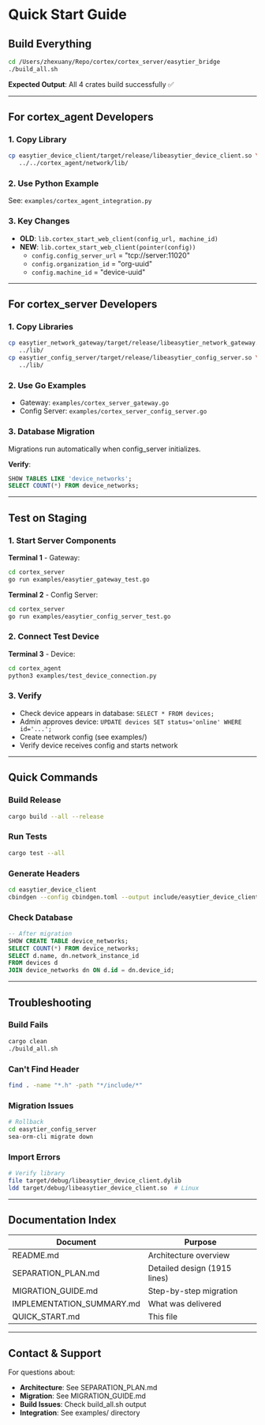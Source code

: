 # Quick Start Guide

## Build Everything

```bash
cd /Users/zhexuany/Repo/cortex/cortex_server/easytier_bridge
./build_all.sh
```

**Expected Output**: All 4 crates build successfully ✅

---

## For cortex_agent Developers

### 1. Copy Library
```bash
cp easytier_device_client/target/release/libeasytier_device_client.so \
   ../../cortex_agent/network/lib/
```

### 2. Use Python Example
See: `examples/cortex_agent_integration.py`

### 3. Key Changes
- **OLD**: `lib.cortex_start_web_client(config_url, machine_id)`
- **NEW**: `lib.cortex_start_web_client(pointer(config))`
  - `config.config_server_url` = "tcp://server:11020"
  - `config.organization_id` = "org-uuid"  
  - `config.machine_id` = "device-uuid"

---

## For cortex_server Developers

### 1. Copy Libraries
```bash
cp easytier_network_gateway/target/release/libeasytier_network_gateway.so \
   ../lib/
cp easytier_config_server/target/release/libeasytier_config_server.so \
   ../lib/
```

### 2. Use Go Examples
- Gateway: `examples/cortex_server_gateway.go`
- Config Server: `examples/cortex_server_config_server.go`

### 3. Database Migration
Migrations run automatically when config_server initializes.

**Verify**:
```sql
SHOW TABLES LIKE 'device_networks';
SELECT COUNT(*) FROM device_networks;
```

---

## Test on Staging

### 1. Start Server Components

**Terminal 1** - Gateway:
```bash
cd cortex_server
go run examples/easytier_gateway_test.go
```

**Terminal 2** - Config Server:
```bash
cd cortex_server  
go run examples/easytier_config_server_test.go
```

### 2. Connect Test Device

**Terminal 3** - Device:
```bash
cd cortex_agent
python3 examples/test_device_connection.py
```

### 3. Verify
- Check device appears in database: `SELECT * FROM devices;`
- Admin approves device: `UPDATE devices SET status='online' WHERE id='...';`
- Create network config (see examples/)
- Verify device receives config and starts network

---

## Quick Commands

### Build Release
```bash
cargo build --all --release
```

### Run Tests
```bash
cargo test --all
```

### Generate Headers
```bash
cd easytier_device_client
cbindgen --config cbindgen.toml --output include/easytier_device_client.h
```

### Check Database
```sql
-- After migration
SHOW CREATE TABLE device_networks;
SELECT COUNT(*) FROM device_networks;
SELECT d.name, dn.network_instance_id 
FROM devices d 
JOIN device_networks dn ON d.id = dn.device_id;
```

---

## Troubleshooting

### Build Fails
```bash
cargo clean
./build_all.sh
```

### Can't Find Header
```bash
find . -name "*.h" -path "*/include/*"
```

### Migration Issues
```bash
# Rollback
cd easytier_config_server
sea-orm-cli migrate down
```

### Import Errors
```bash
# Verify library
file target/debug/libeasytier_device_client.dylib
ldd target/debug/libeasytier_device_client.so  # Linux
```

---

## Documentation Index

| Document | Purpose |
|----------|---------|
| README.md | Architecture overview |
| SEPARATION_PLAN.md | Detailed design (1915 lines) |
| MIGRATION_GUIDE.md | Step-by-step migration |
| IMPLEMENTATION_SUMMARY.md | What was delivered |
| QUICK_START.md | This file |

---

## Contact & Support

For questions about:
- **Architecture**: See SEPARATION_PLAN.md
- **Migration**: See MIGRATION_GUIDE.md
- **Build Issues**: Check build_all.sh output
- **Integration**: See examples/ directory

